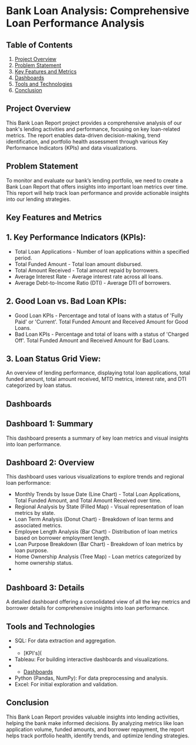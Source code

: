 # Bank Loan Analysis: Comprehensive Loan Performance Analysis
## Table of Contents
1. [Project Overview](#project-overview)
2. [Problem Statement](#problem-statement)
3. [Key Features and Metrics](#key-features-and-metrics)
4. [Dashboards](#dashboards)
5. [Tools and Technologies](#tools-and-technologies)
6. [Conclusion](#conclusions)

## Project Overview
This Bank Loan Report project provides a comprehensive analysis of our bank's lending activities and performance, focusing on key loan-related metrics. The report enables data-driven decision-making, trend identification, and portfolio health assessment through various Key Performance Indicators (KPIs) and data visualizations.

## Problem Statement
To monitor and evaluate our bank’s lending portfolio, we need to create a Bank Loan Report that offers insights into important loan metrics over time. This report will help track loan performance and provide actionable insights into our lending strategies.

## Key Features and Metrics
## 1. Key Performance Indicators (KPIs):
- Total Loan Applications - Number of loan applications within a specified period.
- Total Funded Amount - Total loan amount disbursed.
- Total Amount Received - Total amount repaid by borrowers.
- Average Interest Rate - Average interest rate across all loans.
- Average Debt-to-Income Ratio (DTI) - Average DTI of borrowers.
  
## 2. Good Loan vs. Bad Loan KPIs:
- Good Loan KPIs -
Percentage and total of loans with a status of 'Fully Paid' or 'Current'.
Total Funded Amount and Received Amount for Good Loans.
- Bad Loan KPIs -
Percentage and total of loans with a status of 'Charged Off'.
Total Funded Amount and Received Amount for Bad Loans.

## 3. Loan Status Grid View:
An overview of lending performance, displaying total loan applications, total funded amount, total amount received, MTD metrics, interest rate, and DTI categorized by loan status.

## Dashboards
## Dashboard 1: Summary
This dashboard presents a summary of key loan metrics and visual insights into loan performance.

## Dashboard 2: Overview
This dashboard uses various visualizations to explore trends and regional loan performance:

- Monthly Trends by Issue Date (Line Chart) - Total Loan Applications, Total Funded Amount, and Total Amount Received over time.
- Regional Analysis by State (Filled Map) - Visual representation of loan metrics by state.
- Loan Term Analysis (Donut Chart) - Breakdown of loan terms and associated metrics.
- Employee Length Analysis (Bar Chart) - Distribution of loan metrics based on borrower employment length.
- Loan Purpose Breakdown (Bar Chart) - Breakdown of loan metrics by loan purpose.
- Home Ownership Analysis (Tree Map) - Loan metrics categorized by home ownership status.
- 
## Dashboard 3: Details
A detailed dashboard offering a consolidated view of all the key metrics and borrower details for comprehensive insights into loan performance.

## Tools and Technologies
- SQL: For data extraction and aggregation.
-  - [KPI's](
- Tableau: For building interactive dashboards and visualizations.
- - [Dashboards](https://public.tableau.com/views/LoanPortfolioAnalysisReport/SUMMARY?:language=en-GB&:sid=&:redirect=auth&:display_count=n&:origin=viz_share_link)
- Python (Pandas, NumPy): For data preprocessing and analysis.
- Excel: For initial exploration and validation.

## Conclusion
This Bank Loan Report provides valuable insights into lending activities, helping the bank make informed decisions. By analyzing metrics like loan application volume, funded amounts, and borrower repayment, the report helps track portfolio health, identify trends, and optimize lending strategies.
